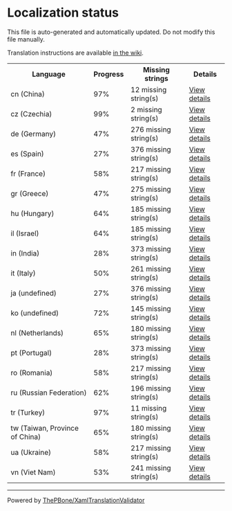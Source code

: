 # Localization status

This file is auto-generated and automatically updated. Do not modify this file manually.

Translation instructions are available [in the wiki](https://github.com/ThePBone/GalaxyBudsClient/wiki/3.-How-to-help-with-translations).

<table>
<tr><th>Language</th><th>Progress</th><th>Missing strings</th><th>Details</th></tr>
<tr><td>cn (China)</td><td>97%</td><td>12 missing string(s)</td><td><a href="cn.md">View details</a></td></tr>
<tr><td>cz (Czechia)</td><td>99%</td><td>2 missing string(s)</td><td><a href="cz.md">View details</a></td></tr>
<tr><td>de (Germany)</td><td>47%</td><td>276 missing string(s)</td><td><a href="de.md">View details</a></td></tr>
<tr><td>es (Spain)</td><td>27%</td><td>376 missing string(s)</td><td><a href="es.md">View details</a></td></tr>
<tr><td>fr (France)</td><td>58%</td><td>217 missing string(s)</td><td><a href="fr.md">View details</a></td></tr>
<tr><td>gr (Greece)</td><td>47%</td><td>275 missing string(s)</td><td><a href="gr.md">View details</a></td></tr>
<tr><td>hu (Hungary)</td><td>64%</td><td>185 missing string(s)</td><td><a href="hu.md">View details</a></td></tr>
<tr><td>il (Israel)</td><td>64%</td><td>185 missing string(s)</td><td><a href="il.md">View details</a></td></tr>
<tr><td>in (India)</td><td>28%</td><td>373 missing string(s)</td><td><a href="in.md">View details</a></td></tr>
<tr><td>it (Italy)</td><td>50%</td><td>261 missing string(s)</td><td><a href="it.md">View details</a></td></tr>
<tr><td>ja (undefined)</td><td>27%</td><td>376 missing string(s)</td><td><a href="ja.md">View details</a></td></tr>
<tr><td>ko (undefined)</td><td>72%</td><td>145 missing string(s)</td><td><a href="ko.md">View details</a></td></tr>
<tr><td>nl (Netherlands)</td><td>65%</td><td>180 missing string(s)</td><td><a href="nl.md">View details</a></td></tr>
<tr><td>pt (Portugal)</td><td>28%</td><td>373 missing string(s)</td><td><a href="pt.md">View details</a></td></tr>
<tr><td>ro (Romania)</td><td>58%</td><td>217 missing string(s)</td><td><a href="ro.md">View details</a></td></tr>
<tr><td>ru (Russian Federation)</td><td>62%</td><td>196 missing string(s)</td><td><a href="ru.md">View details</a></td></tr>
<tr><td>tr (Turkey)</td><td>97%</td><td>11 missing string(s)</td><td><a href="tr.md">View details</a></td></tr>
<tr><td>tw (Taiwan, Province of China)</td><td>65%</td><td>180 missing string(s)</td><td><a href="tw.md">View details</a></td></tr>
<tr><td>ua (Ukraine)</td><td>58%</td><td>217 missing string(s)</td><td><a href="ua.md">View details</a></td></tr>
<tr><td>vn (Viet Nam)</td><td>53%</td><td>241 missing string(s)</td><td><a href="vn.md">View details</a></td></tr>

</table>

__________

Powered by [ThePBone/XamlTranslationValidator](https://github.com/ThePBone/XamlTranslationValidator)